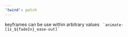 ```yaml
---
'twind': patch
---
```


keyframes can be use within arbitrary values `` ​ `animate-[1s_${fadeIn}_ease-out]`​  ``
